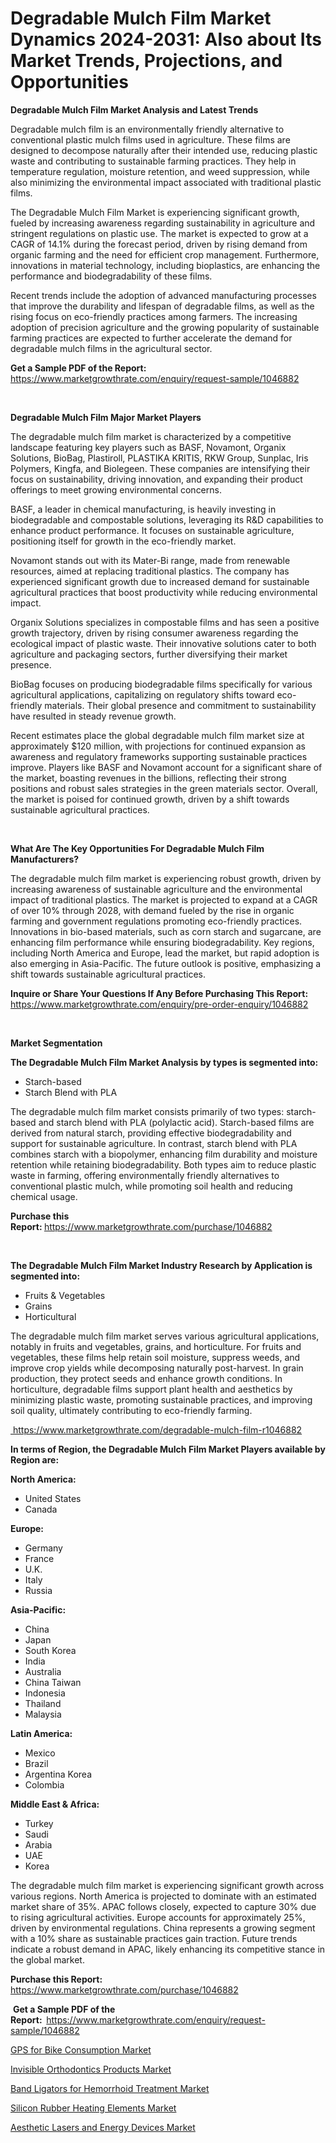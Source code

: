 <p><h1>Degradable Mulch Film Market Dynamics 2024-2031: Also about Its Market Trends, Projections, and Opportunities</h1></p><p><strong>Degradable Mulch Film Market Analysis and Latest Trends</strong></p>
<p><p>Degradable mulch film is an environmentally friendly alternative to conventional plastic mulch films used in agriculture. These films are designed to decompose naturally after their intended use, reducing plastic waste and contributing to sustainable farming practices. They help in temperature regulation, moisture retention, and weed suppression, while also minimizing the environmental impact associated with traditional plastic films.</p><p>The Degradable Mulch Film Market is experiencing significant growth, fueled by increasing awareness regarding sustainability in agriculture and stringent regulations on plastic use. The market is expected to grow at a CAGR of 14.1% during the forecast period, driven by rising demand from organic farming and the need for efficient crop management. Furthermore, innovations in material technology, including bioplastics, are enhancing the performance and biodegradability of these films.</p><p>Recent trends include the adoption of advanced manufacturing processes that improve the durability and lifespan of degradable films, as well as the rising focus on eco-friendly practices among farmers. The increasing adoption of precision agriculture and the growing popularity of sustainable farming practices are expected to further accelerate the demand for degradable mulch films in the agricultural sector.</p></p>
<p><strong>Get a Sample PDF of the Report:&nbsp;</strong> <a href="https://www.marketgrowthrate.com/enquiry/request-sample/1046882">https://www.marketgrowthrate.com/enquiry/request-sample/1046882</a></p>
<p>&nbsp;</p>
<p><strong>Degradable Mulch Film Major Market Players</strong></p>
<p><p>The degradable mulch film market is characterized by a competitive landscape featuring key players such as BASF, Novamont, Organix Solutions, BioBag, Plastiroll, PLASTIKA KRITIS, RKW Group, Sunplac, Iris Polymers, Kingfa, and Biolegeen. These companies are intensifying their focus on sustainability, driving innovation, and expanding their product offerings to meet growing environmental concerns.</p><p>BASF, a leader in chemical manufacturing, is heavily investing in biodegradable and compostable solutions, leveraging its R&D capabilities to enhance product performance. It focuses on sustainable agriculture, positioning itself for growth in the eco-friendly market.</p><p>Novamont stands out with its Mater-Bi range, made from renewable resources, aimed at replacing traditional plastics. The company has experienced significant growth due to increased demand for sustainable agricultural practices that boost productivity while reducing environmental impact.</p><p>Organix Solutions specializes in compostable films and has seen a positive growth trajectory, driven by rising consumer awareness regarding the ecological impact of plastic waste. Their innovative solutions cater to both agriculture and packaging sectors, further diversifying their market presence.</p><p>BioBag focuses on producing biodegradable films specifically for various agricultural applications, capitalizing on regulatory shifts toward eco-friendly materials. Their global presence and commitment to sustainability have resulted in steady revenue growth.</p><p>Recent estimates place the global degradable mulch film market size at approximately $120 million, with projections for continued expansion as awareness and regulatory frameworks supporting sustainable practices improve. Players like BASF and Novamont account for a significant share of the market, boasting revenues in the billions, reflecting their strong positions and robust sales strategies in the green materials sector. Overall, the market is poised for continued growth, driven by a shift towards sustainable agricultural practices.</p></p>
<p>&nbsp;</p>
<p><strong>What Are The Key Opportunities For Degradable Mulch Film Manufacturers?</strong></p>
<p><p>The degradable mulch film market is experiencing robust growth, driven by increasing awareness of sustainable agriculture and the environmental impact of traditional plastics. The market is projected to expand at a CAGR of over 10% through 2028, with demand fueled by the rise in organic farming and government regulations promoting eco-friendly practices. Innovations in bio-based materials, such as corn starch and sugarcane, are enhancing film performance while ensuring biodegradability. Key regions, including North America and Europe, lead the market, but rapid adoption is also emerging in Asia-Pacific. The future outlook is positive, emphasizing a shift towards sustainable agricultural practices.</p></p>
<p><strong>Inquire or Share Your Questions If Any Before Purchasing This Report:</strong> <a href="https://www.marketgrowthrate.com/enquiry/pre-order-enquiry/1046882">https://www.marketgrowthrate.com/enquiry/pre-order-enquiry/1046882</a></p>
<p>&nbsp;</p>
<p><strong>Market Segmentation</strong></p>
<p><strong>The Degradable Mulch Film Market Analysis by types is segmented into:</strong></p>
<p><ul><li>Starch-based</li><li>Starch Blend with PLA</li></ul></p>
<p><p>The degradable mulch film market consists primarily of two types: starch-based and starch blend with PLA (polylactic acid). Starch-based films are derived from natural starch, providing effective biodegradability and support for sustainable agriculture. In contrast, starch blend with PLA combines starch with a biopolymer, enhancing film durability and moisture retention while retaining biodegradability. Both types aim to reduce plastic waste in farming, offering environmentally friendly alternatives to conventional plastic mulch, while promoting soil health and reducing chemical usage.</p></p>
<p><strong>Purchase this Report:&nbsp;</strong><a href="https://www.marketgrowthrate.com/purchase/1046882">https://www.marketgrowthrate.com/purchase/1046882</a></p>
<p>&nbsp;</p>
<p><strong>The Degradable Mulch Film Market Industry Research by Application is segmented into:</strong></p>
<p><ul><li>Fruits & Vegetables</li><li>Grains</li><li>Horticultural</li></ul></p>
<p><p>The degradable mulch film market serves various agricultural applications, notably in fruits and vegetables, grains, and horticulture. For fruits and vegetables, these films help retain soil moisture, suppress weeds, and improve crop yields while decomposing naturally post-harvest. In grain production, they protect seeds and enhance growth conditions. In horticulture, degradable films support plant health and aesthetics by minimizing plastic waste, promoting sustainable practices, and improving soil quality, ultimately contributing to eco-friendly farming.</p></p>
<p><a href="https://www.marketgrowthrate.com/degradable-mulch-film-r1046882">&nbsp;https://www.marketgrowthrate.com/degradable-mulch-film-r1046882</a></p>
<p><strong>In terms of Region, the Degradable Mulch Film Market Players available by Region are:</strong></p>
<p>
    <p> <strong> North America: </strong>
        <ul>
            <li>United States</li>
            <li>Canada</li>
        </ul>
        </p> 
    <p> <strong> Europe: </strong>
        <ul>
            <li>Germany</li>
            <li>France</li>
            <li>U.K.</li>
            <li>Italy</li>
            <li>Russia</li>
        </ul>
        </p> 
    <p> <strong> Asia-Pacific: </strong>
        <ul>
            <li>China</li>
            <li>Japan</li>
            <li>South Korea</li>
            <li>India</li>
            <li>Australia</li>
            <li>China Taiwan</li>
            <li>Indonesia</li>
            <li>Thailand</li>
            <li>Malaysia</li>
        </ul>
        </p> 
    <p> <strong> Latin America: </strong>
        <ul>
            <li>Mexico</li>
            <li>Brazil</li>
            <li>Argentina Korea</li>
            <li>Colombia</li>
        </ul>
        </p> 
    <p> <strong> Middle East & Africa: </strong>
        <ul>
            <li>Turkey</li>
            <li>Saudi</li>
            <li>Arabia</li>
            <li>UAE</li>
            <li>Korea</li>
        </ul>
    </p>
    </p>
<p><p>The degradable mulch film market is experiencing significant growth across various regions. North America is projected to dominate with an estimated market share of 35%. APAC follows closely, expected to capture 30% due to rising agricultural activities. Europe accounts for approximately 25%, driven by environmental regulations. China represents a growing segment with a 10% share as sustainable practices gain traction. Future trends indicate a robust demand in APAC, likely enhancing its competitive stance in the global market.</p></p>
<p><strong>Purchase this Report: </strong><a href="https://www.marketgrowthrate.com/purchase/1046882">https://www.marketgrowthrate.com/purchase/1046882</a></p>
<p>&nbsp;<strong>Get a Sample PDF of the Report:&nbsp;&nbsp;</strong><a href="https://www.marketgrowthrate.com/enquiry/request-sample/1046882">https://www.marketgrowthrate.com/enquiry/request-sample/1046882</a></p>
<p><strong></strong></p>
<p><p><a href="https://issuu.com/reportprime-2/docs/gps-for-bike-consumption-market-siz_c3030ba91fc5bc">GPS for Bike Consumption Market</a></p><p><a href="https://medium.com/@marquesvolkman2023/strategic-market-insights-into-the-global-invisible-orthodontics-products-market-2024-2031-46010d7d573a">Invisible Orthodontics Products Market</a></p><p><a href="https://medium.com/@marquesvolkman2023/an-in-depth-analysis-of-the-global-band-ligators-for-hemorrhoid-treatment-market-scope-and-its-ac135c3d73b3">Band Ligators for Hemorrhoid Treatment Market</a></p><p><a href="https://github.com/tamvrosiya/Market-Research-Report-List-6/blob/main/silicon-rubber-heating-elements-market.md">Silicon Rubber Heating Elements Market</a></p><p><a href="https://www.linkedin.com/pulse/global-aesthetic-lasers-energy-devices-industry-research-meoge">Aesthetic Lasers and Energy Devices Market</a></p></p>